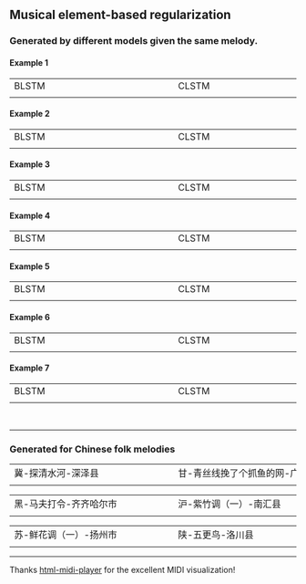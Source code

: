 
## Musical element-based regularization

### Generated by different models given the same melody.

#### Example 1

<div style="text-align: center">
<table>
    <tr>
        <td>BLSTM</td> 
        <td>CLSTM</td> 
        <td>DQN</td> 
   </tr>
    <tr>
  		<td>
        <div style="width: 17em"></div>
        <div>
        <midi-visualizer type="piano-roll" id="myVisualizer11" src="https://tayjsl97.github.io/demos/tnnls_music/1_BLSTM_reelsu-z4_5.mid"></midi-visualizer>
        <midi-player src="https://tayjsl97.github.io/demos/tnnls_music/1_BLSTM_reelsu-z4_5.mid" sound-font visualizer="#myVisualizer11" id="myPlayer1">
        </midi-player>
        </div>
        </td> 
        <td>
        <div style="width: 17em"></div>
        <div>
        <midi-visualizer type="piano-roll" id="myVisualizer12" src="https://tayjsl97.github.io/demos/tnnls_music/1_CLSTM_reelsu-z4_5.mid"></midi-visualizer>
        <midi-player src="https://tayjsl97.github.io/demos/tnnls_music/1_CLSTM_reelsu-z4_5.mid" sound-font visualizer="#myVisualizer12" id="myPlayer1">
        </midi-player>
        </div>
        </td> 
        <td>
        <div style="width: 17em"></div>
        <div>
        <midi-visualizer type="piano-roll" id="myVisualizer13" src="https://tayjsl97.github.io/demos/tnnls_music/1_DQN_reelsu-z4_5.mid"></midi-visualizer>
        <midi-player src="https://tayjsl97.github.io/demos/tnnls_music/1_DQN_reelsu-z4_5.mid" sound-font visualizer="#myVisualizer13" id="myPlayer1">
        </midi-player>
        </div>
        </td> 
    </tr>
</table>
</div>

#### Example 2

<div style="text-align: center">
<table>
    <tr>
        <td>BLSTM</td> 
        <td>CLSTM</td> 
        <td>DQN</td> 
   </tr>
    <tr>
  		<td>
        <div style="width: 17em"></div>
        <div>
        <midi-visualizer type="piano-roll" id="myVisualizer21" src="https://tayjsl97.github.io/demos/tnnls_music/2_BLSTM_xmas4_5.mid"></midi-visualizer>
        <midi-player src="https://tayjsl97.github.io/demos/tnnls_music/2_BLSTM_xmas4_5.mid" sound-font visualizer="#myVisualizer21" id="myPlayer1">
        </midi-player>
        </div>
        </td> 
        <td>
        <div style="width: 17em"></div>
        <div>
        <midi-visualizer type="piano-roll" id="myVisualizer22" src="https://tayjsl97.github.io/demos/tnnls_music/2_CLSTM_xmas4_5.mid"></midi-visualizer>
        <midi-player src="https://tayjsl97.github.io/demos/tnnls_music/2_CLSTM_xmas4_5.mid" sound-font visualizer="#myVisualizer22" id="myPlayer1">
        </midi-player>
        </div>
        </td> 
        <td>
        <div style="width: 17em"></div>
        <div>
        <midi-visualizer type="piano-roll" id="myVisualizer23" src="https://tayjsl97.github.io/demos/tnnls_music/2_DQN_xmas4_5.mid"></midi-visualizer>
        <midi-player src="https://tayjsl97.github.io/demos/tnnls_music/2_DQN_xmas4_5.mid" sound-font visualizer="#myVisualizer23" id="myPlayer1">
        </midi-player>
        </div>
        </td> 
    </tr>
</table>
</div>

#### Example 3

<div style="text-align: center">
<table>
    <tr>
        <td>BLSTM</td> 
        <td>CLSTM</td> 
        <td>DQN</td> 
   </tr>
    <tr>
  		<td>
        <div style="width: 17em"></div>
        <div>
        <midi-visualizer type="piano-roll" id="myVisualizer31" src="https://tayjsl97.github.io/demos/tnnls_music/3_BLSTM_waltzes2_5.mid"></midi-visualizer>
        <midi-player src="https://tayjsl97.github.io/demos/tnnls_music/3_BLSTM_waltzes2_5.mid" sound-font visualizer="#myVisualizer31" id="myPlayer1">
        </midi-player>
        </div>
        </td> 
        <td>
        <div style="width: 17em"></div>
        <div>
        <midi-visualizer type="piano-roll" id="myVisualizer32" src="https://tayjsl97.github.io/demos/tnnls_music/3_CLSTM_waltzes2_5.mid"></midi-visualizer>
        <midi-player src="https://tayjsl97.github.io/demos/tnnls_music/3_CLSTM_waltzes2_5.mid" sound-font visualizer="#myVisualizer32" id="myPlayer1">
        </midi-player>
        </div>
        </td> 
        <td>
        <div style="width: 17em"></div>
        <div>
        <midi-visualizer type="piano-roll" id="myVisualizer33" src="https://tayjsl97.github.io/demos/tnnls_music/3_DQN_waltzes2_5.mid"></midi-visualizer>
        <midi-player src="https://tayjsl97.github.io/demos/tnnls_music/3_DQN_waltzes2_5.mid" sound-font visualizer="#myVisualizer33" id="myPlayer1">
        </midi-player>
        </div>
        </td> 
    </tr>
</table>
</div>

#### Example 4

<div style="text-align: center">
<table>
    <tr>
        <td>BLSTM</td> 
        <td>CLSTM</td> 
        <td>DQN</td> 
   </tr>
    <tr>
  		<td>
        <div style="width: 17em"></div>
        <div>
        <midi-visualizer type="piano-roll" id="myVisualizer41" src="https://tayjsl97.github.io/demos/tnnls_music/4_BLSTM_slip2_5.mid"></midi-visualizer>
        <midi-player src="https://tayjsl97.github.io/demos/tnnls_music/4_BLSTM_slip2_5.mid" sound-font visualizer="#myVisualizer41" id="myPlayer1">
        </midi-player>
        </div>
        </td> 
        <td>
        <div style="width: 17em"></div>
        <div>
        <midi-visualizer type="piano-roll" id="myVisualizer42" src="https://tayjsl97.github.io/demos/tnnls_music/4_CLSTM_slip2_5.mid"></midi-visualizer>
        <midi-player src="https://tayjsl97.github.io/demos/tnnls_music/4_CLSTM_slip2_5.mid" sound-font visualizer="#myVisualizer42" id="myPlayer1">
        </midi-player>
        </div>
        </td> 
        <td>
        <div style="width: 17em"></div>
        <div>
        <midi-visualizer type="piano-roll" id="myVisualizer43" src="https://tayjsl97.github.io/demos/tnnls_music/4_DQN_slip2_5.mid"></midi-visualizer>
        <midi-player src="https://tayjsl97.github.io/demos/tnnls_music/4_DQN_slip2_5.mid" sound-font visualizer="#myVisualizer43" id="myPlayer1">
        </midi-player>
        </div>
        </td> 
    </tr>
</table>
</div>

#### Example 5

<div style="text-align: center">
<table>
    <tr>
        <td>BLSTM</td> 
        <td>CLSTM</td> 
        <td>DQN</td> 
   </tr>
    <tr>
  		<td>
        <div style="width: 17em"></div>
        <div>
        <midi-visualizer type="piano-roll" id="myVisualizer51" src="https://tayjsl97.github.io/demos/tnnls_music/5_BLSTM_Yesterday Once More_5.mid"></midi-visualizer>
        <midi-player src="https://tayjsl97.github.io/demos/tnnls_music/5_BLSTM_Yesterday Once More_5.mid" sound-font visualizer="#myVisualizer51" id="myPlayer1">
        </midi-player>
        </div>
        </td> 
        <td>
        <div style="width: 17em"></div>
        <div>
        <midi-visualizer type="piano-roll" id="myVisualizer52" src="https://tayjsl97.github.io/demos/tnnls_music/5_CLSTM_Yesterday Once More_5.mid"></midi-visualizer>
        <midi-player src="https://tayjsl97.github.io/demos/tnnls_music/5_CLSTM_Yesterday Once More_5.mid" sound-font visualizer="#myVisualizer52" id="myPlayer1">
        </midi-player>
        </div>
        </td> 
        <td>
        <div style="width: 17em"></div>
        <div>
        <midi-visualizer type="piano-roll" id="myVisualizer53" src="https://tayjsl97.github.io/demos/tnnls_music/5_DQN_Yesterday Once More_5.mid"></midi-visualizer>
        <midi-player src="https://tayjsl97.github.io/demos/tnnls_music/5_DQN_Yesterday Once More_5.mid" sound-font visualizer="#myVisualizer53" id="myPlayer1">
        </midi-player>
        </div>
        </td> 
    </tr>
</table>
</div>

#### Example 6

<div style="text-align: center">
<table>
    <tr>
        <td>BLSTM</td> 
        <td>CLSTM</td> 
        <td>DQN</td> 
   </tr>
    <tr>
  		<td>
        <div style="width: 17em"></div>
        <div>
        <midi-visualizer type="piano-roll" id="myVisualizer61" src="https://tayjsl97.github.io/demos/tnnls_music/6_BLSTM_You Light Up My Life_0.mid"></midi-visualizer>
        <midi-player src="https://tayjsl97.github.io/demos/tnnls_music/6_BLSTM_You Light Up My Life_0.mid" sound-font visualizer="#myVisualizer61" id="myPlayer1">
        </midi-player>
        </div>
        </td> 
        <td>
        <div style="width: 17em"></div>
        <div>
        <midi-visualizer type="piano-roll" id="myVisualizer62" src="https://tayjsl97.github.io/demos/tnnls_music/6_CLSTM_You Light Up My Life_0.mid"></midi-visualizer>
        <midi-player src="https://tayjsl97.github.io/demos/tnnls_music/6_CLSTM_You Light Up My Life_0.mid" sound-font visualizer="#myVisualizer62" id="myPlayer1">
        </midi-player>
        </div>
        </td> 
        <td>
        <div style="width: 17em"></div>
        <div>
        <midi-visualizer type="piano-roll" id="myVisualizer63" src="https://tayjsl97.github.io/demos/tnnls_music/6_DQN_You Light Up My Life_0.mid"></midi-visualizer>
        <midi-player src="https://tayjsl97.github.io/demos/tnnls_music/6_DQN_You Light Up My Life_0.mid" sound-font visualizer="#myVisualizer63" id="myPlayer1">
        </midi-player>
        </div>
        </td> 
    </tr>
</table>
</div>

#### Example 7

<div style="text-align: center">
<table>
    <tr>
        <td>BLSTM</td> 
        <td>CLSTM</td> 
        <td>DQN</td> 
   </tr>
    <tr>
  		<td>
        <div style="width: 17em"></div>
        <div>
        <midi-visualizer type="piano-roll" id="myVisualizer71" src="https://tayjsl97.github.io/demos/tnnls_music/7_BLSTM_Vilia from 'The Merry Widow'_0.mid"></midi-visualizer>
        <midi-player src="https://tayjsl97.github.io/demos/tnnls_music/7_BLSTM_Vilia from 'The Merry Widow'_0.mid" sound-font visualizer="#myVisualizer71" id="myPlayer1">
        </midi-player>
        </div>
        </td> 
        <td>
        <div style="width: 17em"></div>
        <div>
        <midi-visualizer type="piano-roll" id="myVisualizer72" src="https://tayjsl97.github.io/demos/tnnls_music/7_CLSTM_Vilia from 'The Merry Widow'_0.mid"></midi-visualizer>
        <midi-player src="https://tayjsl97.github.io/demos/tnnls_music/7_CLSTM_Vilia from 'The Merry Widow'_0.mid" sound-font visualizer="#myVisualizer72" id="myPlayer1">
        </midi-player>
        </div>
        </td> 
        <td>
        <div style="width: 17em"></div>
        <div>
        <midi-visualizer type="piano-roll" id="myVisualizer73" src="https://tayjsl97.github.io/demos/tnnls_music/7_DQN_Vilia from 'The Merry Widow'_0.mid"></midi-visualizer>
        <midi-player src="https://tayjsl97.github.io/demos/tnnls_music/7_DQN_Vilia from 'The Merry Widow'_0.mid" sound-font visualizer="#myVisualizer73" id="myPlayer1">
        </midi-player>
        </div>
        </td> 
    </tr>
</table>
</div>

<br>

---


### Generated for Chinese folk melodies

<div style="text-align: center">
<table>
    <tr>
        <td>冀-探清水河-深泽县</td> 
        <td>甘-青丝线挽了个抓鱼的网-广河县</td> 
        <td>桂-鸭嘴哪有鸡嘴尖-全州县</td> 
   </tr>
    <tr>
  		<td>
        <div style="width: 17em"></div>
        <div>
        <midi-visualizer type="piano-roll" id="fcVisualizer1" src="https://tayjsl97.github.io/demos/tnnls_music/1_冀-0729探清水河-深泽县.mid"></midi-visualizer>
        <midi-player src="https://tayjsl97.github.io/demos/tnnls_music/1_冀-0729探清水河-深泽县.mid" sound-font visualizer="#fcVisualizer1" id="myPlayer1">
        </midi-player>
        </div>
        </td> 
        <td>
        <div style="width: 17em"></div>
        <div>
        <midi-visualizer type="piano-roll" id="fcVisualizer2" src="https://tayjsl97.github.io/demos/tnnls_music/2_甘-0790青丝线挽了个抓鱼的网-广河县.mid"></midi-visualizer>
        <midi-player src="https://tayjsl97.github.io/demos/tnnls_music/2_甘-0790青丝线挽了个抓鱼的网-广河县.mid" sound-font visualizer="#fcVisualizer2" id="myPlayer1">
        </midi-player>
        </div>
        </td> 
        <td>
        <div style="width: 17em"></div>
        <div>
        <midi-visualizer type="piano-roll" id="fcVisualizer3" src="https://tayjsl97.github.io/demos/tnnls_music/3_桂-0577鸭嘴哪有鸡嘴尖-全州县.mid"></midi-visualizer>
        <midi-player src="https://tayjsl97.github.io/demos/tnnls_music/3_桂-0577鸭嘴哪有鸡嘴尖-全州县.mid" sound-font visualizer="#fcVisualizer3" id="myPlayer1">
        </midi-player>
        </div>
        </td> 
    </tr>
</table>
</div>


<div style="text-align: center">
<table>
    <tr>
        <td>黑-马夫打令-齐齐哈尔市</td> 
        <td>沪-紫竹调（一）-南汇县</td> 
        <td>鲁-打秋千-青州市</td> 
   </tr>
    <tr>
  		<td>
        <div style="width: 17em"></div>
        <div>
        <midi-visualizer type="piano-roll" id="fcVisualizer4" src="https://tayjsl97.github.io/demos/tnnls_music/4_黑-1101-马夫打令-齐齐哈尔市.mid"></midi-visualizer>
        <midi-player src="https://tayjsl97.github.io/demos/tnnls_music/4_黑-1101-马夫打令-齐齐哈尔市.mid" sound-font visualizer="#fcVisualizer4" id="myPlayer1">
        </midi-player>
        </div>
        </td> 
        <td>
        <div style="width: 17em"></div>
        <div>
        <midi-visualizer type="piano-roll" id="fcVisualizer5" src="https://tayjsl97.github.io/demos/tnnls_music/5_沪-0521紫竹调（一）-南汇县.mid"></midi-visualizer>
        <midi-player src="https://tayjsl97.github.io/demos/tnnls_music/5_沪-0521紫竹调（一）-南汇县.mid" sound-font visualizer="#fcVisualizer5" id="myPlayer1">
        </midi-player>
        </div>
        </td> 
        <td>
        <div style="width: 17em"></div>
        <div>
        <midi-visualizer type="piano-roll" id="fcVisualizer6" src="https://tayjsl97.github.io/demos/tnnls_music/6_鲁-497-打秋千-青州市.mid"></midi-visualizer>
        <midi-player src="https://tayjsl97.github.io/demos/tnnls_music/6_鲁-497-打秋千-青州市.mid" sound-font visualizer="#fcVisualizer6" id="myPlayer1">
        </midi-player>
        </div>
        </td> 
    </tr>
</table>
</div>


<div style="text-align: center">
<table>
    <tr>
        <td>苏-鲜花调（一）-扬州市</td> 
        <td>陕-五更鸟-洛川县</td> 
        <td>吉-农事打令-安图县</td> 
   </tr>
    <tr>
  		<td>
        <div style="width: 17em"></div>
        <div>
        <midi-visualizer type="piano-roll" id="fcVisualizer7" src="https://tayjsl97.github.io/demos/tnnls_music/7_苏-0800鲜花调（一）-扬州市.mid"></midi-visualizer>
        <midi-player src="https://tayjsl97.github.io/demos/tnnls_music/7_苏-0800鲜花调（一）-扬州市.mid" sound-font visualizer="#fcVisualizer7" id="myPlayer1">
        </midi-player>
        </div>
        </td> 
        <td>
        <div style="width: 17em"></div>
        <div>
        <midi-visualizer type="piano-roll" id="fcVisualizer8" src="https://tayjsl97.github.io/demos/tnnls_music/8_陕-0344五更鸟-洛川县.mid"></midi-visualizer>
        <midi-player src="https://tayjsl97.github.io/demos/tnnls_music/8_陕-0344五更鸟-洛川县.mid" sound-font visualizer="#fcVisualizer8" id="myPlayer1">
        </midi-player>
        </div>
        </td> 
        <td>
        <div style="width: 17em"></div>
        <div>
        <midi-visualizer type="piano-roll" id="fcVisualizer9" src="https://tayjsl97.github.io/demos/tnnls_music/9-吉-0333农事打令-安图县.mid"></midi-visualizer>
        <midi-player src="https://tayjsl97.github.io/demos/tnnls_music/9-吉-0333农事打令-安图县.mid" sound-font visualizer="#fcVisualizer9" id="myPlayer1">
        </midi-player>
        </div>
        </td> 
    </tr>
</table>
</div>


---
Thanks [html-midi-player](https://cifkao.github.io/html-midi-player/) for the excellent MIDI visualization!

